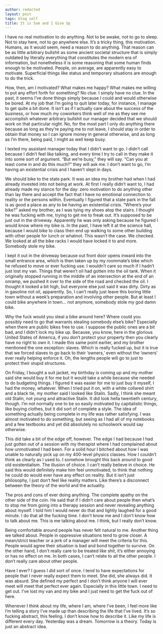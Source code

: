 ```yaml
---
author: redacted
layout: post
tags: blog self
title: It is 5am and I Give Up
---
```


I have no real motivation to do anything. Not to be awake, not to go to sleep.
Not to stay here, not to go anywhere else. It’s a tricky thing, this motivation.
Humans, as it would seem, need a reason to do anything. That reason can be as
little arbitrary bullshit as some ancient societal structure that is simply
outdated by literally everything that constitutes the modern era of information,
but nonetheless it is some reasoning that some human finds enough to be
motivated. People, on average, are apparently easy to motivate. Superficial
things like status and temporary situations are enough to do the trick.

How, then, am I motivated? What makes me happy? What makes me willing to put any
effort forth for something? No clue. I simply have no clue. In the past, it
seems I’ve done things simply because I could and would otherwise be bored. At
my job that I’m going to quit later today, for instance, I manage to get quite a
bit done. It isn’t as if I actually care about the success of the business, or
how much my coworkers think well of me as they see me accomplish whatever
arbitrary bullshit our manager decided that we should work on that particular
night. No, for the most part I only do anything there because as long as they’re
paying me to not leave, I should stay in order to obtain that money so I can
ignore money in general otherwise, and as long as I’m there, being paid, I might
as well keep busy.

I texted my assistant manager today that I didn’t want to go. I didn’t call
because I didn’t feel like talking, and every time I try to call in they make it
into some sort of argument. “But we’re busy,” they will say. “Can you at least
come in and do this much?” they will ask me. I don’t want to go, I’m having an
existential crisis and I haven’t slept in days.

We should bike to the state park. It was an idea my brother had when I had
already invested into not being at work. At first I really didn’t want to, I had
already made my stance for the day: zero motivation to do anything other than
lay there and accept the fact that I have no emotional connection to reality or
the persons within. Eventually I figured that a state park in the fall is as
good a place as any to be having an existential crisis. “Where’s your bike?”
asked my brother, as I was tying my shoes atop the stairs. I thought he was
fucking with me, trying to get me to freak out. It’s supposed to be just out in
the driveway. Apparently he was only asking because he figured I would know
where my bike is. In the past, I have left it at the science hall, because I
would bike to class then end up walking to some other building with other people
for lunch or whatnot. This wasn’t the case. We checked. We looked at all the
bike racks I would have locked it to and more. Somebody stole my bike.

I kept it out in the driveway because out front door opens inward into the small
entrance area, which is then taken up by my roommate’s bike which he refused to
move or ever fucking use. I wouldn’t care so much if I hadn’t just lost my van.
Things that weren’t oil had gotten into the oil tank. When it originally stopped
running in the middle of an intersection at the end of an onramp, we pushed it
over to the side of the road and checked the oil. I thought it looked a bit
high, but everyone else just said it was dirty. Dirty as in gasoline not oil,
apparently. So, I can’t really just leave this boring little town without a
week’s preparation and involving other people. But at least I could bike
anywhere in town… not anymore, somebody stole my god damn bike.

Why the fuck would you steal a bike around here? Where could you possibly need
to go that warrants stealing somebody else’s bike? Especially when there are
public bikes free to use. I suppose the public ones are a bit bad, and I didn’t
lock my bike up. Because, you know, here in the glorious United States of
America, if you don’t protect your property then you clearly have no right to
own it. I made this same point earlier, and my brother mentioned the one
exception: slaves. Which is really fucked up, but it is true that we forced
slaves to go back to their ‘owners,’ even without the ‘owners’ ever really
helping enforce it. Oh, the lengths people will go to just to protect their
stupid structures.

On Friday, I bought a suit jacket, my birthday is coming up and my mother said
she would buy it for me but it would take a while because she needed to do
budgeting things. I figured it was easier for me to just buy it myself, I had
the money, whatever. When I tried put it on, with a white collared shirt and a
black tie, my mother said I looked like Stalin. Sadly, I think she meant old
Stalin, not young and attractive Stalin. It did look hella twentieth century,
though. I’m not normally one to be so easily motivated by capitalistic things,
like buying clothes, but it did sort of complete a style. The idea of something
actually being complete in my life was rather satisfying. I was almost motivated
to do something, but seeing as I had all of my notebooks and a few textbooks and
yet did absolutely no schoolwork would say otherwise.

This did take a bit of the edge off, however. The edge I had because I had just
gotten out of a session with my therapist where I had complained about how
unmotivated I had been. For a solid hour I bitched about how I was unable to
naturally pick up on my 400-level physics classes. How I couldn’t think as
clearly as I used to. I somehow brought this back around to good old
existentialism. The illusion of choice. I can’t really believe in choice. He
said this would definitely make him feel unmotivated, to think that nothing he
could do would ever have any effect on reality. But it isn’t just philosophy, I
just don’t feel like reality matters. Like there’s a disconnect between the
theory of the world and the actuality.

The pros and cons of ever doing anything. The complete apathy on the other side
of the coin. He said that if I didn’t care about people then what’s to stop me
from going into a therapy session and never revealing anything about myself. I
told him I would never do that and lightly laughed for a good minute. I do that
all the fucking time. I don’t know me and I don’t know how to talk about me.
This is me talking about me. I think, but I really don’t know.

Being comfortable around people has never felt natural to me. Another thing we
talked about. People in oppressive situations tend to grow closer. A mean/strict
teacher or a jerk of a manager will meet the criteria for this. People would
agree their situation is bad and bond together to survive. On the other hand, I
don’t really care to be treated like shit, it’s either annoying or has no effect
on me. In both cases, I can’t relate to all the other people. I don’t really
care about other people.

Have I ever? I guess I did sort of once. I tend to have expectations for people
that I never really expect them to meet. She did, she always did. It was absurd.
She defined my perfect and I don’t think anyone I will ever meet will meet that
perfect ever again. Especially in this little town. I need to get out. I’ve lost
my van and my bike and I just need to get the fuck out of here.

Whenever I think about my life, where I am, where I’ve been, I feel more like
I’m telling a story I’ve made up than describing the life that I’ve lived. It’s
so fucking abstract, this feeling. I don’t know how to describe it. Like my life
is different every day. Yesterday was a dream. Tomorrow is a theory. Today is
just an abstract idea.
